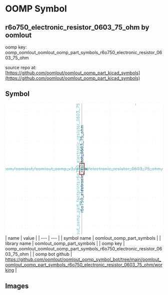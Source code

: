 # OOMP Symbol  
## r6o750_electronic_resistor_0603_75_ohm  by oomlout  
  
oomp key: oomp_oomlout_oomlout_oomp_part_symbols_r6o750_electronic_resistor_0603_75_ohm  
  
source repo at: [https://github.com/oomlout/oomlout_oomp_part_kicad_symbols](https://github.com/oomlout/oomlout_oomp_part_kicad_symbols)  
## Symbol  
  
[![working.png](working_600.png)](working.png)  
| name | value | 
| --- | --- | 
| symbol name | oomlout_oomp_part_symbols | 
| library name | oomlout_oomp_part_symbols | 
| oomp key | oomp_oomlout_oomlout_oomp_part_symbols_r6o750_electronic_resistor_0603_75_ohm | 
| oomp bot github | https://github.com/oomlout/oomlout_oomp_symbol_bot/tree/main/oomlout_oomlout_oomp_part_symbols_r6o750_electronic_resistor_0603_75_ohm/working | 
## Images  
